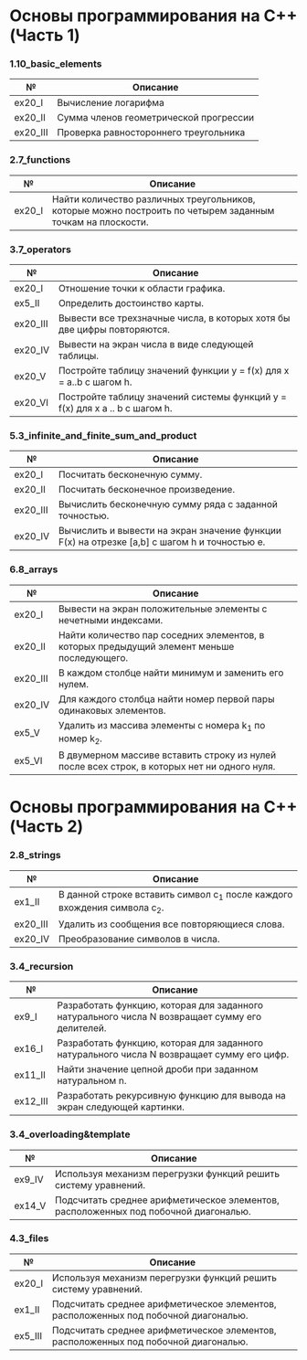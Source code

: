 # Основы программирования на C++ (Часть 1)

### 1.10_basic_elements

| №       | Описание |
|---|---|
| ex20_I  | Вычисление логарифма |
| ex20_II  | Сумма членов геометрической прогрессии |
| ex20_III  | Проверка равностороннего треугольника |

### 2.7_functions

| №       | Описание |
|---|---|
| ex20_I  | Найти количество различных треугольников, которые можно построить по четырем заданным точкам на плоскости. |

### 3.7_operators

| №       | Описание |
|---|---|
| ex20_I  | Отношение точки к области графика. |
| ex5_II | Определить достоинство карты. |
| ex20_III  | Вывести все трехзначные числа, в которых хотя бы две цифры повторяются. |
| ex20_IV  | Вывести на экран числа в виде следующей таблицы. |
| ex20_V  | Постройте таблицу значений функции y = f(x) для x = a..b с шагом h. |
| ex20_VI  | Постройте таблицу значений системы функций y = f(x) для x a .. b с шагом h. |

### 5.3_infinite_and_finite_sum_and_product

| №       | Описание |
|---|---|
| ex20_I  | Посчитать бесконечную сумму. |
| ex20_II | Посчитать бесконечное произведение. |
| ex20_III  | Вычислить бесконечную сумму ряда с заданной точностью. |
| ex20_IV  | Вычислить и вывести на экран значение функции F(x) на отрезке [a,b] с шагом h и точностью e. |

### 6.8_arrays

| №       | Описание |
|---|---|
| ex20_I  | Вывести на экран положительные элементы с нечетными индексами. |
| ex20_II | Найти количество пар соседних элементов, в которых предыдущий элемент меньше последующего. |
| ex20_III  | В каждом столбце найти минимум и заменить его нулем. |
| ex20_IV  | Для каждого столбца найти номер первой пары одинаковых элементов. |
| ex5_V  | Удалить из массива элементы с номера k<sub>1</sub> по номер k<sub>2</sub>. |
| ex5_VI  | В двумерном массиве вставить строку из нулей после всех строк, в которых нет ни одного нуля. |

# Основы программирования на C++ (Часть 2)

### 2.8_strings

| №       | Описание |
|---|---|
| ex1_II  | В данной строке вставить символ c<sub>1</sub> после каждого вхождения символа с<sub>2</sub>. |
| ex20_III | Удалить из сообщения все повторяющиеся слова. |
| ex20_IV  | Преобразование символов в числа. |

### 3.4_recursion

| №       | Описание |
|---|---|
| ex9_I  | Разработать функцию, которая для заданного натурального числа N возвращает сумму его делителей. |
| ex16_I | Разработать функцию, которая для заданного натурального числа N возвращает сумму его цифр. |
| ex11_II  | Найти значение цепной дроби при заданном натуральном n. |
| ex12_III  | Разработать рекурсивную функцию для вывода на экран следующей картинки. |

### 3.4_overloading&template

| №       | Описание |
|---|---|
| ex9_IV  | Используя механизм перегрузки функций решить систему уравнений. |
| ex14_V | Подсчитать среднее арифметическое элементов, расположенных под побочной диагональю. |

### 4.3_files

| №       | Описание |
|---|---|
| ex20_I  | Используя механизм перегрузки функций решить систему уравнений. |
| ex1_II | Подсчитать среднее арифметическое элементов, расположенных под побочной диагональю. |
| ex5_III | Подсчитать среднее арифметическое элементов, расположенных под побочной диагональю. |
